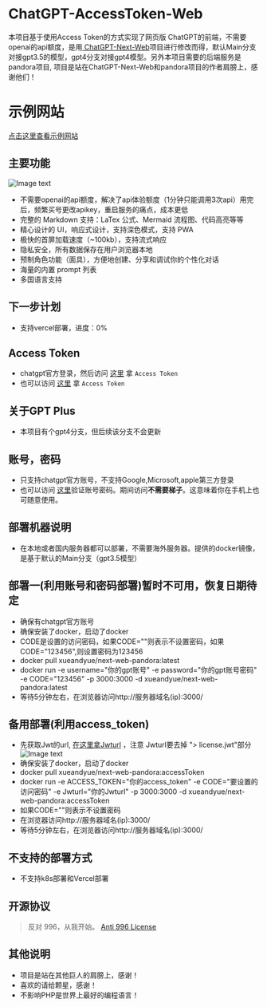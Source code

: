 # ChatGPT-AccessToken-Web
本项目基于使用Access Token的方式实现了网页版 ChatGPT的前端，不需要openai的api额度，是用<a href="https://github.com/Yidadaa/ChatGPT-Next-Web" target="_blank" title="ChatGPT-Next-Web">
ChatGPT-Next-Web</a>项目进行修改而得，默认Main分支对接gpt3.5的模型，gpt4分支对接gpt4模型。另外本项目需要的后端服务是pandora项目,
项目是站在ChatGPT-Next-Web和pandora项目的作者肩膀上，感谢他们！
# 示例网站
<a href="https://www.aichatgpt5.com/" target="_blank" title="示例网站">点击这里查看示例网站</a>


## 主要功能
![Image text](https://github.com/xueandyue/ChatGPT-3.5-AccessToken-Web/blob/main/doc/images/index.jpg)
- 不需要openai的api额度，解决了api体验额度（1分钟只能调用3次api）用完后，频繁买号更改apikey，重启服务的痛点，成本更低
- 完整的 Markdown 支持：LaTex 公式、Mermaid 流程图、代码高亮等等
- 精心设计的 UI，响应式设计，支持深色模式，支持 PWA
- 极快的首屏加载速度（~100kb），支持流式响应
- 隐私安全，所有数据保存在用户浏览器本地
- 预制角色功能（面具），方便地创建、分享和调试你的个性化对话
- 海量的内置 prompt 列表
- 多国语言支持



## 下一步计划
* 支持vercel部署，进度：0% 

## Access Token

* chatgpt官方登录，然后访问 [这里](http://chat.openai.com/api/auth/session) 拿 `Access Token`
* 也可以访问 [这里](http://ai-20230626.fakeopen.com/auth) 拿 `Access Token`

## 关于GPT Plus
* 本项目有个gpt4分支，但后续该分支不会更新

## 账号，密码

* 只支持chatgpt官方账号，不支持Google,Microsoft,apple第三方登录
* 也可以访问 [这里](https://ai-20230626.fakeopen.com/auth1)验证账号密码。期间访问**不需要梯子**。这意味着你在手机上也可随意使用。



## 部署机器说明
* 在本地或者国内服务器都可以部署，不需要海外服务器。提供的docker镜像，是基于默认的Main分支（gpt3.5模型）


## 部署一(利用账号和密码部署)暂时不可用，恢复日期待定
* 确保有chatgpt官方账号
* 确保安装了docker，启动了docker
* CODE是设置的访问密码，如果CODE=""则表示不设置密码，如果CODE="123456",则设置密码为123456
* docker pull xueandyue/next-web-pandora:latest
* docker run -e username="你的gpt账号" -e password="你的gpt账号密码" -e CODE="123456" -p 3000:3000 -d xueandyue/next-web-pandora:latest
* 等待5分钟左右，在浏览器访问http://服务器域名(ip):3000/

## 备用部署(利用access_token)

* 先获取Jwt的url, [在这里拿Jwturl](https://dash.pandoranext.com/) ，注意 Jwturl要去掉 "> license.jwt"部分
  ![Image text](https://github.com/xueandyue/ChatGPT-3.5-AccessToken-Web/blob/main/doc/images/20231127090820.png)
* 确保安装了docker，启动了docker
* docker pull xueandyue/next-web-pandora:accessToken
* docker run -e ACCESS_TOKEN="你的access_token" -e CODE="要设置的访问密码" -e Jwturl="你的Jwturl" -p 3000:3000 -d xueandyue/next-web-pandora:accessToken
* 如果CODE=""则表示不设置密码
* 在浏览器访问http://服务器域名(ip):3000/
* 等待5分钟左右，在浏览器访问http://服务器域名(ip):3000/


## 不支持的部署方式
* 不支持k8s部署和Vercel部署



## 开源协议

> 反对 996，从我开始。
[Anti 996 License](https://github.com/kattgu7/Anti-996-License/blob/master/LICENSE_CN_EN)


## 其他说明


* 项目是站在其他巨人的肩膀上，感谢！
* 喜欢的请给颗星，感谢！
* 不影响PHP是世界上最好的编程语言！
